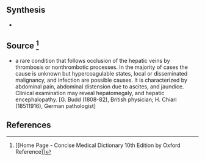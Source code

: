 ## Synthesis
- 
## Source [^1]
- a rare condition that follows occlusion of the hepatic veins by thrombosis or nonthrombotic processes. In the majority of cases the cause is unknown but hypercoagulable states, local or disseminated malignancy, and infection are possible causes. It is characterized by abdominal pain, abdominal distension due to ascites, and jaundice. Clinical examination may reveal hepatomegaly, and hepatic encephalopathy. \[G. Budd (1808-82), British physician; H. Chiari (18511916), German pathologist]
## References

[^1]: [[Home Page - Concise Medical Dictionary 10th Edition by Oxford Reference]]